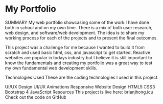 # My Portfolio 
SUMMARY
My web portfolio showcasing some of the work I have done both in school and on my own time. There is a mix of both user research, web design, and software/web development. The idea is to share my working process for each of the projects and to present the final outcomes.

This project was a challenge for me because I wanted to build it from scratch and used basic html, css, and javascript to get started. Reactive websites are popular in todays industry but I believe it is still important to know the fundamentals and creating my portfolio was a great way to test my own fundamental web development skills.

Technologies Used
These are the coding technologies I used in this project.

UI/UX Design
UI/UX Animations
Responsive Website Design
HTML5
CSS3
Bootstrap 4
JavaScript
Resources
This project is live here: brianjhong.icu
Check out the code on GitHub
